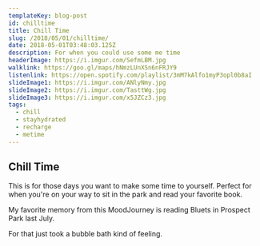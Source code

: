 ```yaml
---
templateKey: blog-post
id: chilltime
title: Chill Time
slug: /2018/05/01/chilltime/
date: 2018-05-01T03:48:03.125Z
description: For when you could use some me time
headerImage: https://i.imgur.com/SefmLBM.jpg
walklink: https://goo.gl/maps/hNmzLUnXSn6nFRJY9
listenlink: https://open.spotify.com/playlist/3mM7kAlfo1myP3opl0b8aI
slideImage1: https://i.imgur.com/ANlyNmy.jpg
slideImage2: https://i.imgur.com/TasttWg.jpg
slideImage3: https://i.imgur.com/x5JZCz3.jpg
tags:
  - chill 
  - stayhydrated 
  - recharge 
  - metime 
---
```


## Chill Time

This is for those days you want to make some time to yourself. Perfect for when you're on your way to sit in the park and read your favorite book.

My favorite memory from this MoodJourney is reading Bluets in Prospect Park last July.

For that just took a bubble bath kind of feeling.